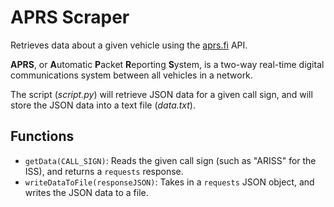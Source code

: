 # APRS Scraper

Retrieves data about a given vehicle using the [aprs.fi](http://aprs.fi) API. 

**APRS**, or **A**utomatic **P**acket **R**eporting **S**ystem, is a two-way real-time digital communications system between all vehicles in a network.

The script (_script.py_) will retrieve JSON data for a given call sign, and will store the JSON data into a text file (_data.txt_).


## Functions
 - `getData(CALL_SIGN)`: Reads the given call sign (such as "ARISS" for the ISS), and returns a `requests` response.
 - `writeDataToFile(responseJSON)`: Takes in a `requests` JSON object, and writes the JSON data to a file.